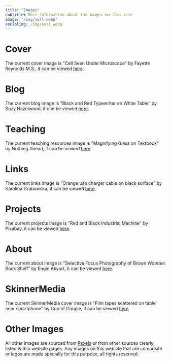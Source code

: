 ```yaml
---
title: "Images"
subtitle: More information about the images on this site
image: "/img/cell.webp"
socialimg: /img/cell.webp
---
```


# Cover

The current cover image is "Cell Seen Under Microscope" by Fayette Reynolds M.S., it can be viewed [here](https://www.pexels.com/photo/cell-seen-under-microscope-11198494/).

# Blog

The current blog image is "Black and Red Typewriter on White Table" by Suzy Hazelwood, it can be viewed [here](https://www.pexels.com/photo/black-and-red-typewriter-on-white-table-3695297/).

# Teaching

The current teaching resources image is "Magnifying Glass on Textbook" by Nothing Ahead, it can be viewed [here](https://www.pexels.com/photo/magnifying-glass-on-textbook-4494641/).

# Links

The current links image is "Orange usb charger cable on black surface" by Karolina Grabowska, it can be viewed [here](https://www.pexels.com/photo/orange-usb-charger-cable-on-black-surface-4219862/).

# Projects

The current projects image is "Red and Black Industrial Machine" by Pixabay, it can be viewed [here](https://www.pexels.com/photo/red-and-black-industrial-machine-209272/).

# About

The current about image is "Selective Focus Photography of Brown Wooden Book Shelf" by Engin Akyurt, it can be viewed [here](https://www.pexels.com/photo/selective-focus-photography-of-brown-wooden-book-shelf-2952871/).

# SkinnerMedia

The current SkinnerMedia cover image is "Film tapes scattered on table near smartphone" by Cup of Couple, it can be viewed [here](https://www.pexels.com/photo/film-tapes-scattered-on-table-near-smartphone-6177645/).

# Other Images

All other images are sourced from [Pexels](https://www.pexels.com/) or from other sources clearly listed within website pages. Any images on this website that are composite or logos are made specially for this purpose, all rights reserved.
